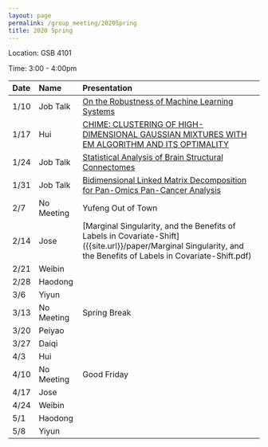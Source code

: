 ```yaml
---
layout: page
permalink: /group_meeting/2020Spring
title: 2020 Spring
---
```


Location: GSB 4101 

Time: 3:00 - 4:00pm

| Date    | Name       | Presentation |
| :----   | :----------------------|:------------ |
|  1/10   |	Job Talk   | [On the Robustness of Machine Learning Systems](https://stat-or.unc.edu/event/stor-colloquium-yao-li-uc-davis)		  |
|  1/17	  |	 Hui       |	[CHIME: CLUSTERING OF HIGH-DIMENSIONAL GAUSSIAN MIXTURES WITH EM ALGORITHM AND ITS OPTIMALITY]({{site.url}}/paper/CHIME.pdf) |
|  1/24   |	Job Talk   |	[Statistical Analysis of Brain Structural Connectomes](https://stat-or.unc.edu/event/stor-computational-med-colloquium-zhengwu-zhang-university-of-rochester)|
|  1/31   | Job Talk   | [Bidimensional Linked Matrix Decomposition for Pan-Omics Pan-Cancer Analysis](https://stat-or.unc.edu/event/stor-colloquium-eric-lock-university-of-minnesota) |
|  2/7    | No Meeting | Yufeng Out of Town|
|  2/14   | Jose     |   [Marginal Singularity, and the Benefits of Labels in Covariate-Shift]({{site.url}}/paper/Marginal Singularity, and the Benefits of Labels in Covariate-Shift.pdf)     |
|  2/21   |	Weibin  | |
|  2/28   |	Haodong    ||
|  3/6  |	Yiyun   ||
|  3/13 |	No Meeting |	Spring Break   |
|  3/20  |	Peiyao   |  |
|  3/27  |	Daiqi      ||
|  4/3  |	Hui     | |
|  4/10  | No Meeting  |Good Friday |
|  4/17  |	Jose   ||
|  4/24   | Weibin  | |
|  5/1   |	 Haodong | |
|  5/8  |	 Yiyun  |  |
